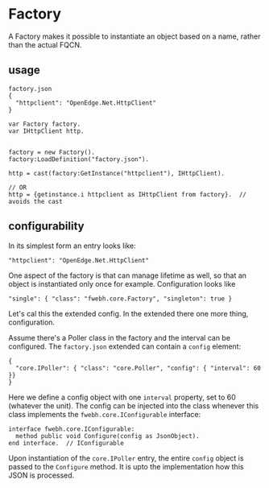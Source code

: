 # Factory

A Factory makes it possible to instantiate an object based on a name, rather than the actual FQCN.

## usage

```
factory.json
{
  "httpclient": "OpenEdge.Net.HttpClient"
}
```

```
var Factory factory.
var IHttpClient http.


factory = new Factory().
factory:LoadDefinition("factory.json").

http = cast(factory:GetInstance("httpclient"), IHttpClient).

// OR
http = {getinstance.i httpclient as IHttpClient from factory}.  // avoids the cast
```

## configurability
In its simplest form an entry looks like:
```
"httpclient": "OpenEdge.Net.HttpClient"
```

One aspect of the factory is that can manage lifetime as well, so that an object is instantiated only once for example.
Configuration looks like
```
"single": { "class": "fwebh.core.Factory", "singleton": true }
```
Let's cal this the extended config. In the extended there one more thing, configuration.

Assume there's a Poller class in the factory and the interval can be configured. The `factory.json` extended can contain a `config` element:
```
{
  "core.IPoller": { "class": "core.Poller", "config": { "interval": 60 }}
}
```
Here we define a config object with one `interval` property, set to 60 (whatever the unit).
The config can be injected into the class whenever this class implements the `fwebh.core.IConfigurable` interface: 
```
interface fwebh.core.IConfigurable:
  method public void Configure(config as JsonObject).
end interface.  // IConfigurable
```

Upon instantiation of the `core.IPoller` entry, the entire `config` object is passed to the `Configure` method. It is upto the implementation how this JSON is processed.
